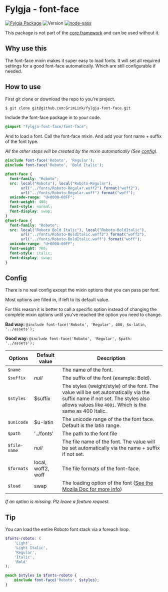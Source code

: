 # Fylgja - font-face

[![Fylgja Package](https://img.shields.io/badge/Fylgja_Package-Font--Face-blue.svg?style=flat-square)](https://github.com/topics/fylgja-package)
![Version](https://img.shields.io/badge/version-v1.1.0-green.svg?style=flat-square)
[![node-sass](https://img.shields.io/badge/node--sass->=_4.5.3-green.svg?style=flat-square)](https://github.com/sass/node-sass)

This package is not part of the [core framework](https://github.com/GrimLink/fylgja) and can be used without it.

## Why use this

The font-face mixin makes it super easy to load fonts.
It will set all required settings for a good font-face automatically.
Which are still configurable if needed.

## How to use

First git clone or download the repo to you're project.
```bash
$ git clone git@github.com:GrimLink/fylgja-font-face.git
```

Include the font-face package in to your code.

```SCSS
@import "fylgja-font-face/font-face";
```

And to load a font.
Call the font-face mixin.
And add your font name + suffix of the font type.

_All the other steps will be created by the mixin automatically (See [config](#config))._

```SCSS
@include font-face('Roboto', 'Regular');
@include font-face('Roboto', 'Bold Italic');
```

```CSS
@font-face {
  font-family: "Roboto";
  src: local("Roboto"), local("Roboto-Regular"),
       url("../fonts/Roboto-Regular.woff2") format("woff2"),
       url("../fonts/Roboto-Regular.woff") format("woff");
  unicode-range: "U+0000—00FF";
  font-weight: 400;
  font-style: normal;
  font-display: swap;
}
@font-face {
  font-family: "Roboto";
  src: local("Roboto Bold Italic"), local("Roboto-BoldItalic"),
       url("../fonts/Roboto-BoldItalic.woff2") format("woff2"),
       url("../fonts/Roboto-BoldItalic.woff") format("woff");
  unicode-range: "U+0000—00FF";
  font-weight: 700;
  font-style: italic;
  font-display: swap;
}
```

## Config

There is no real config except the mixin options that you can pass per font.

Most options are filled in, if left to its default value.

For this reason it is better to call a specific option instead of changing the complete mixin options until you've reached the option you need to change.

**Bad way:** `@include font-face('Roboto', 'Regular', 400, $u-latin, '../assets');`

**Good way:** `@include font-face('Roboto', 'Regular', $path: '../assets');`

Options      | Default value      | Description
-------------|--------------------|-------------
`$name`      |                    | The name of the font.
`$suffix`    | _null_             | The suffix of the font (example: Bold).
`$styles`    | $suffix            | The styles (weight/style) of the font. The value will be set automatically via the suffix name if not set. The styles also allows values like `400i`. Which is the same as 400 Italic.
`$unicode`   | $u-latin           | The unicode range of the the font face. Default is the latin range.
`$path`      | '../fonts'         | The path to the font file
`$file-name` | _null_             | The file name of the font. The value will be set automatically via the name + suffix if not set.
`$formats`   | local, woff2, woff | The file formats of the font-face.
`$load`      | swap               | The loading option of the font ([See the Mozila Doc for more info](https://developer.mozilla.org/en-US/docs/Web/CSS/@font-face/font-display))

_If an option is missing. Plz leave a feature request._

## Tip

You can load the entire Roboto font stack via a foreach loop.

```SCSS
$fonts-roboto: (
    'Light',
    'Light Italic',
    'Regular',
    'Italic',
    'Bold'
);

@each $styles in $fonts-roboto {
    @include font-face('Roboto', $styles);
}
```
